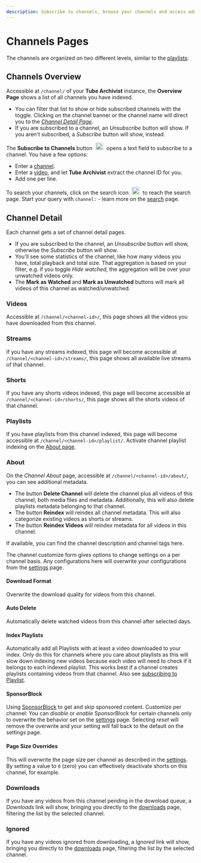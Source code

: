 ```yaml
---
description: Subscribe to channels, browse your channels and access additional metadata.
---
```


# Channels Pages

The channels are organized on two different levels, similar to the [playlists](playlists.md):

## Channels Overview
Accessible at `/channel/` of your **Tube Archivist** instance, the **Overview Page** shows a list of all channels you have indexed. 

- You can filter that list to show or hide subscribed channels with the toggle. Clicking on the channel banner or the channel name will direct you to the [*Channel Detail Page*](channels.md#channel-detail).
- If you are subscribed to a channel, an *Unsubscribe* button will show. If you aren't subscribed, a *Subscribe* button will show, instead. 

The **Subscribe to Channels** button <img src="/assets/icon-add.png?raw=true" alt="add icon" width="20px" style="margin:0 5px;"> opens a text field to subscribe to a channel. You have a few options:

- Enter a [channel](urls.md#channel).
- Enter a [video](urls.md#video), and let **Tube Archivist** extract the channel ID for you.
- Add one per line.

To search your channels, click on the search icon <img src="/assets/icon-search.png?raw=true" alt="search icon" width="20px" style="margin:0 5px;"> to reach the search page. Start your query with `channel:` - learn more on the [search](search.md) page.

## Channel Detail
Each channel gets a set of channel detail pages.

- If you are subscribed to the channel, an *Unsubscribe* button will show, otherwise the *Subscribe* button will show.
- You'll see some statistics of the channel, like how many videos you have, total playback and total size. That aggregation is based on your filter, e.g. if you toggle *Hide watched*, the aggregation will be over your unwatched videos only.
- The **Mark as Watched** and **Mark as Unwatched** buttons will mark all videos of this channel as watched/unwatched.

### Videos
Accessible at `/channel/<channel-id>/`, this page shows all the videos you have downloaded from this channel.

### Streams
If you have any streams indexed, this page will become accessible at `/channel/<channel-id>/streams/`, this page shows all available live streams of that channel. 

### Shorts
If you have any shorts videos indexed, this page will become accessible at `/channel/<channel-id>/shorts/`, this page shows all the shorts videos of that channel.

### Playlists
If you have playlists from this channel indexed, this page will become accessible at `/channel/<channel-id>/playlist/`. Activate channel playlist indexing on the [About page](channels.md#about).

### About
On the *Channel About* page, accessible at `/channel/<channel-id>/about/`, you can see additional metadata.

- The button **Delete Channel** will delete the channel plus all videos of this channel, both media files and metadata. Additionally, this will also delete playlists metadata belonging to that channel.
- The button **Reindex** will reindex all channel metadata. This will also categorize existing videos as shorts or streams.
- The button **Reindex Videos** will reindex metadata for all videos in this channel.

If available, you can find the channel description and channel tags here.

The channel customize form gives options to change settings on a per channel basis. Any configurations here will overwrite your configurations from the [settings](settings/application.md) page.

#### Download Format
Overwrite the download quality for videos from this channel.

#### Auto Delete
Automatically delete watched videos from this channel after selected days.

#### Index Playlists
Automatically add all Playlists with at least a video downloaded to your index. Only do this for channels where you care about playlists as this will slow down indexing new videos because each video will need to check if it belongs to each indexed playlist. This works best if a channel creates playlists containing videos from that channel. Also see [subscribing to Playlist](playlists.md/#playlist-overview).

#### SponsorBlock
Using [SponsorBlock](https://sponsor.ajay.app/) to get and skip sponsored content. Customize per channel: You can *disable* or *enable* SponsorBlock for certain channels only to overwrite the behavior set on the [settings](settings/application.md) page. Selecting *reset* will remove the overwrite and your setting will fall back to the default on the settings page.

#### Page Size Overrides
This will overwrite the page size per channel as described in the [settings](settings/application.md#subscriptions). By setting a value to `0` (zero) you can effectively deactivate shorts on this channel, for example.

### Downloads
If you have any videos from this channel pending in the download queue, a *Downloads* link will show, bringing you directly to the [downloads](downloads.md) page, filtering the list by the selected channel.

### Ignored
If you have any videos ignored from downloading, a *Ignored* link will show, bringing you directly to the [downloads](downloads.md) page, filtering the list by the selected channel.
